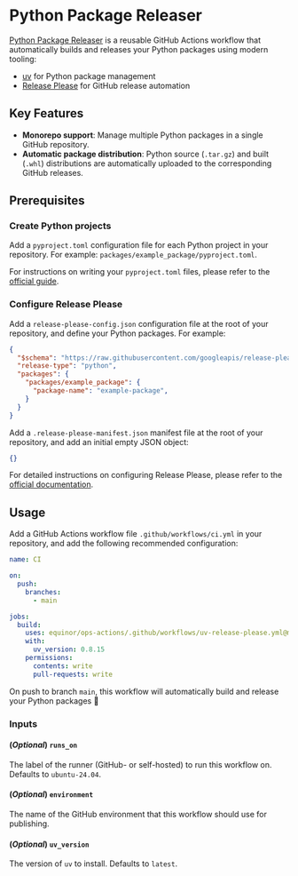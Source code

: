 # Python Package Releaser

[Python Package Releaser](../../.github/workflows/uv-release-please.yml) is a reusable GitHub Actions workflow that automatically builds and releases your Python packages using modern tooling:

- [uv](https://docs.astral.sh/uv/) for Python package management
- [Release Please](https://github.com/googleapis/release-please) for GitHub release automation

## Key Features

- **Monorepo support**: Manage multiple Python packages in a single GitHub repository.
- **Automatic package distribution**: Python source (`.tar.gz`) and built (`.whl`) distributions are automatically uploaded to the corresponding GitHub releases.

## Prerequisites

### Create Python projects

Add a `pyproject.toml` configuration file for each Python project in your repository. For example: `packages/example_package/pyproject.toml`.

For instructions on writing your `pyproject.toml` files, please refer to the [official guide](https://packaging.python.org/en/latest/guides/writing-pyproject-toml/).

### Configure Release Please

Add a `release-please-config.json` configuration file at the root of your repository, and define your Python packages. For example:

```json
{
  "$schema": "https://raw.githubusercontent.com/googleapis/release-please/main/schemas/config.json",
  "release-type": "python",
  "packages": {
    "packages/example_package": {
      "package-name": "example-package",
    }
  }
}
```

Add a `.release-please-manifest.json` manifest file at the root of your repository, and add an initial empty JSON object:

```json
{}
```

For detailed instructions on configuring Release Please, please refer to the [official documentation](https://github.com/googleapis/release-please/blob/main/docs/manifest-releaser.md).

## Usage

Add a GitHub Actions workflow file `.github/workflows/ci.yml` in your repository, and add the following recommended configuration:

```yaml
name: CI

on:
  push:
    branches:
      - main

jobs:
  build:
    uses: equinor/ops-actions/.github/workflows/uv-release-please.yml@main
    with:
      uv_version: 0.8.15
    permissions:
      contents: write
      pull-requests: write

```

On push to branch `main`, this workflow will automatically build and release your Python packages 🚀

### Inputs

#### (*Optional*) `runs_on`

The label of the runner (GitHub- or self-hosted) to run this workflow on. Defaults to `ubuntu-24.04`.

#### (*Optional*) `environment`

The name of the GitHub environment that this workflow should use for publishing.

#### (*Optional*) `uv_version`

The version of `uv` to install. Defaults to `latest`.
